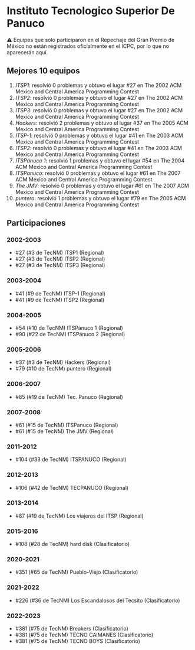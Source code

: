 # Instituto Tecnologico Superior De Panuco

:warning: Equipos que solo participaron en el Repechaje del Gran Premio de México no están registrados oficialmente en el ICPC, por lo que no aparecerán aquí.

## Mejores 10 equipos

1. _ITSP1_: resolvió 0 problemas y obtuvo el lugar #27 en The 2002 ACM Mexico and Central America Programming Contest
1. _ITSP2_: resolvió 0 problemas y obtuvo el lugar #27 en The 2002 ACM Mexico and Central America Programming Contest
1. _ITSP3_: resolvió 0 problemas y obtuvo el lugar #27 en The 2002 ACM Mexico and Central America Programming Contest
1. _Hackers_: resolvió 2 problemas y obtuvo el lugar #37 en The 2005 ACM Mexico and Central America Programming Contest
1. _ITSP-1_: resolvió 0 problemas y obtuvo el lugar #41 en The 2003 ACM Mexico and Central America Programming Contest
1. _ITSP2_: resolvió 0 problemas y obtuvo el lugar #41 en The 2003 ACM Mexico and Central America Programming Contest
1. _ITSPánuco 1_: resolvió 1 problemas y obtuvo el lugar #54 en The 2004 ACM Mexico and Central America Programming Contest
1. _ITSPanuco_: resolvió 0 problemas y obtuvo el lugar #61 en The 2007 ACM Mexico and Central America Programming Contest
1. _The JMV_: resolvió 0 problemas y obtuvo el lugar #61 en The 2007 ACM Mexico and Central America Programming Contest
1. _puntero_: resolvió 1 problemas y obtuvo el lugar #79 en The 2005 ACM Mexico and Central America Programming Contest

## Participaciones

### 2002-2003

- #27 (#3 de TecNM) ITSP1 (Regional)
- #27 (#3 de TecNM) ITSP2 (Regional)
- #27 (#3 de TecNM) ITSP3 (Regional)

### 2003-2004

- #41 (#9 de TecNM) ITSP-1 (Regional)
- #41 (#9 de TecNM) ITSP2 (Regional)

### 2004-2005

- #54 (#10 de TecNM) ITSPánuco 1 (Regional)
- #90 (#22 de TecNM) ITSPánuco 2 (Regional)

### 2005-2006

- #37 (#3 de TecNM) Hackers (Regional)
- #79 (#10 de TecNM) puntero (Regional)

### 2006-2007

- #85 (#19 de TecNM) Tec. Panuco (Regional)

### 2007-2008

- #61 (#15 de TecNM) ITSPanuco (Regional)
- #61 (#15 de TecNM) The JMV (Regional)

### 2011-2012

- #104 (#33 de TecNM) ITSPANUCO (Regional)

### 2012-2013

- #106 (#42 de TecNM) TECPANUCO (Regional)

### 2013-2014

- #87 (#19 de TecNM) Los viajeros del ITSP (Regional)

### 2015-2016

- #108 (#28 de TecNM) hard disk (Clasificatorio)

### 2020-2021

- #351 (#65 de TecNM) Pueblo-Viejo (Clasificatorio)

### 2021-2022

- #226 (#36 de TecNM) Los Escandalosos del Tecsito (Clasificatorio)

### 2022-2023

- #381 (#75 de TecNM) Breakers (Clasificatorio)
- #381 (#75 de TecNM) TECNO CAIMANES (Clasificatorio)
- #381 (#75 de TecNM) TECNO BOYS (Clasificatorio)



